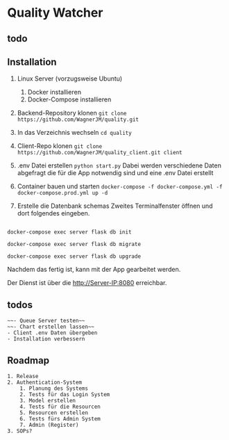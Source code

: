 # Quality Watcher

## todo

## Installation

1. Linux Server (vorzugsweise Ubuntu)
    1. Docker installieren
    2. Docker-Compose installieren
2. Backend-Repository klonen
`git clone https://github.com/WagnerJM/quality.git`
3. In das Verzeichnis wechseln
`cd quality`
4. Client-Repo klonen
`git clone https://github.com/WagnerJM/quality_client.git client`
5. .env Datei erstellen
    `python start.py`
    Dabei werden verschiedene Daten abgefragt die für die App notwendig sind und eine .env Datei erstellt
6. Container bauen und starten
`docker-compose -f docker-compose.yml -f docker-compose.prod.yml up -d`

7. Erstelle die Datenbank schemas
Zweites Terminalfenster öffnen und  dort folgendes eingeben.

```docker

docker-compose exec server flask db init

docker-compose exec server flask db migrate

docker-compose exec server flask db upgrade

```

Nachdem das fertig ist, kann mit der App gearbeitet werden.

Der Dienst ist über die <http://Server-IP:8080> erreichbar.

## todos

    ~~- Queue Server testen~~
    ~~- Chart erstellen lassen~~
    - Client .env Daten übergeben
    - Installation verbessern

## Roadmap

    1. Release
    2. Authentication-System
        1. Planung des Systems
        2. Tests für das Login System
        3. Model erstellen
        4. Tests für die Resourcen
        5. Resourcen erstellen
        6. Tests fürs Admin System
        7. Admin (Register)
    3. SOPs? 